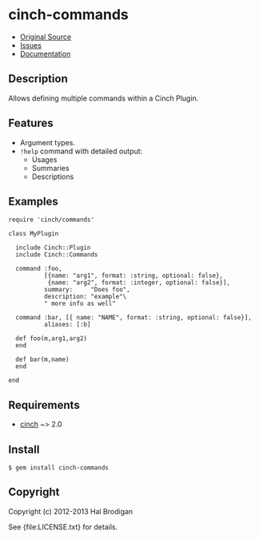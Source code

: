 # cinch-commands

* [Original Source](https://github.com/postmodern/cinch-commands)
* [Issues](https://github.com/postmodern/cinch-commands/issues)
* [Documentation](http://rubydoc.info/gems/cinch-commands/frames)

## Description

Allows defining multiple commands within a Cinch Plugin.

## Features

* Argument types.
* `!help` command with detailed output:
  * Usages
  * Summaries
  * Descriptions

## Examples

    require 'cinch/commands'

    class MyPlugin

      include Cinch::Plugin
      include Cinch::Commands

      command :foo,
              [{name: "arg1", format: :string, optional: false},
               {name: "arg2", format: :integer, optional: false}],
              summary:     "Does foo",
              description: "example"\
              " more info as well"

      command :bar, [{ name: "NAME", format: :string, optional: false}],
              aliases: [:b]

      def foo(m,arg1,arg2)
      end

      def bar(m,name)
      end

    end

## Requirements

* [cinch][1] ~> 2.0

## Install

    $ gem install cinch-commands

## Copyright

Copyright (c) 2012-2013 Hal Brodigan

See {file:LICENSE.txt} for details.

[1]: https://github.com/cinchrb/cinch#readme
